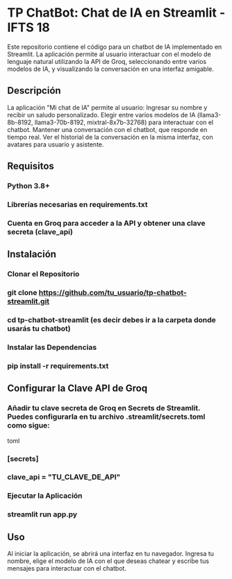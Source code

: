 # TP ChatBot: Chat de IA en Streamlit - IFTS 18
Este repositorio contiene el código para un chatbot de IA implementado en Streamlit. La aplicación permite al usuario interactuar con el modelo de lenguaje natural utilizando la API de Groq, seleccionando entre varios modelos de IA, y visualizando la conversación en una interfaz amigable.

## Descripción
La aplicación "Mi chat de IA" permite al usuario:
Ingresar su nombre y recibir un saludo personalizado.
Elegir entre varios modelos de IA (llama3-8b-8192, llama3-70b-8192, mixtral-8x7b-32768) para interactuar con el chatbot.
Mantener una conversación con el chatbot, que responde en tiempo real.
Ver el historial de la conversación en la misma interfaz, con avatares para usuario y asistente.

## Requisitos
### Python 3.8+
### Librerías necesarias en requirements.txt
### Cuenta en Groq para acceder a la API y obtener una clave secreta (clave_api)
## Instalación
### Clonar el Repositorio
### git clone https://github.com/tu_usuario/tp-chatbot-streamlit.git
### cd tp-chatbot-streamlit (es decir debes ir a la carpeta donde usarás tu chatbot)
### Instalar las Dependencias
### pip install -r requirements.txt

## Configurar la Clave API de Groq
### Añadir tu clave secreta de Groq en Secrets de Streamlit. Puedes configurarla en tu archivo .streamlit/secrets.toml como sigue:
toml
### [secrets]
### clave_api = "TU_CLAVE_DE_API"
### Ejecutar la Aplicación
### streamlit run app.py

## Uso
Al iniciar la aplicación, se abrirá una interfaz en tu navegador. Ingresa tu nombre, elige el modelo de IA con el que deseas chatear y escribe tus mensajes para interactuar con el chatbot.

